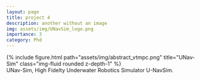 ```yaml
---
layout: page
title: project 4
description: another without an image
img: assets/img/UNavSim_logo.png
importance: 3
category: Phd
---
```


<div class="caption">
</div>
<div class="row">
    <div class="col-sm mt-3 mt-md-0">
        {% include figure.html path="assets/img/abstract_vtmpc.png" title="UNav-Sim" class="img-fluid rounded z-depth-1" %}
    </div>
</div>
<div class="caption">
    UNav-Sim,  High Fidelty Underwater Robotics Simulator U-NavSim.
</div>

